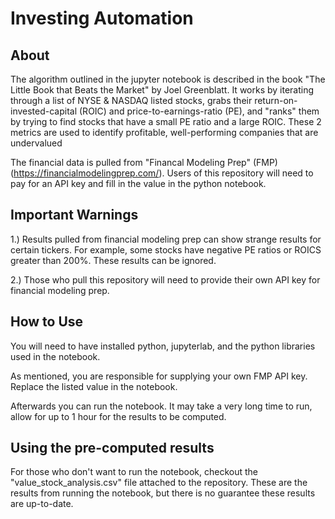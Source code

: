 # Investing Automation

## About

The algorithm outlined in the jupyter notebook is described in the book "The Little Book that Beats the Market" by Joel Greenblatt.
It works by iterating through a list of NYSE & NASDAQ listed stocks, grabs their return-on-invested-capital (ROIC) and 
price-to-earnings-ratio (PE), and "ranks" them by trying to find stocks that have a small PE ratio and a large ROIC. These 2 metrics
are used to identify profitable, well-performing companies that are undervalued

The financial data is pulled from "Financal Modeling Prep" (FMP) (https://financialmodelingprep.com/). Users of this repository will need
to pay for an API key and fill in the value in the python notebook.

## Important Warnings

1.) Results pulled from financial modeling prep can show strange results for certain tickers. For example, some stocks have negative 
PE ratios or ROICS greater than 200%. These results can be ignored.

2.) Those who pull this repository will need to provide their own API key for financial modeling prep.

## How to Use

You will need to have installed python, jupyterlab, and the python libraries used in the notebook.

As mentioned, you are responsible for supplying your own FMP API key. Replace the listed value in the notebook.

Afterwards you can run the notebook. It may take a very long time to run, allow for up to 1 hour for the results to be computed.

## Using the pre-computed results

For those who don't want to run the notebook, checkout the "value_stock_analysis.csv" file attached to the repository. These
are the results from running the notebook, but there is no guarantee these results are up-to-date.
